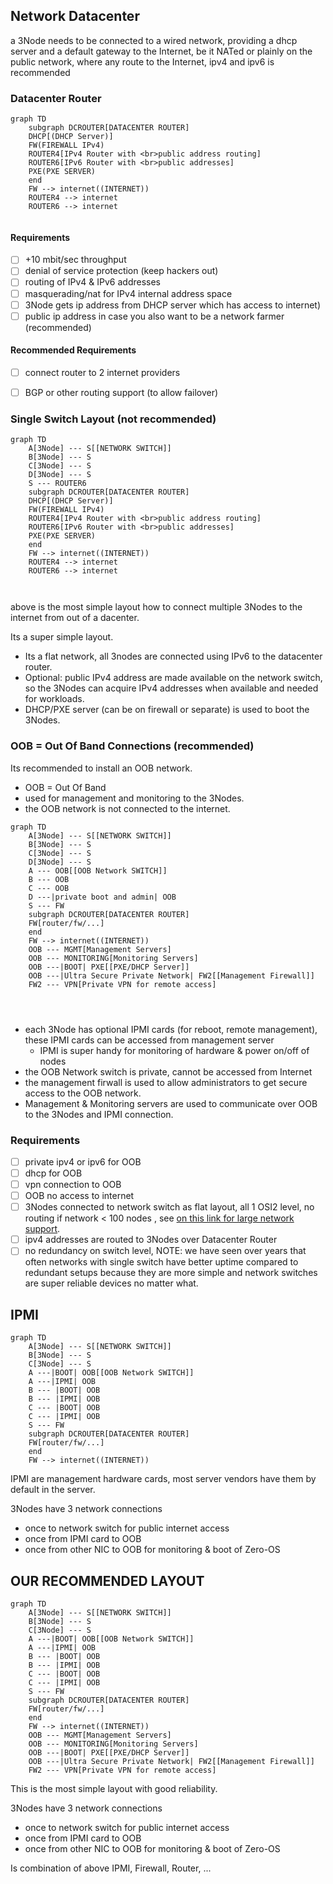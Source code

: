 ## Network Datacenter

a 3Node needs to be connected to a wired network, providing a dhcp server and a default gateway to the Internet, be it NATed or plainly on the public network, where any route to the Internet, ipv4 and ipv6 is recommended

### Datacenter Router

```mermaid
graph TD
    subgraph DCROUTER[DATACENTER ROUTER]
    DHCP[(DHCP Server)]
    FW(FIREWALL IPv4)
    ROUTER4[IPv4 Router with <br>public address routing]
    ROUTER6[IPv6 Router with <br>public addresses]
    PXE(PXE SERVER)
    end        
    FW --> internet((INTERNET))
    ROUTER4 --> internet
    ROUTER6 --> internet
      
``` 

#### Requirements

- [ ] +10 mbit/sec throughput
- [ ] denial of service protection (keep hackers out)
- [ ] routing of IPv4 & IPv6 addresses
- [ ] masquerading/nat for IPv4 internal address space 
- [ ] 3Node gets ip address from DHCP server which has access to internet)
- [ ] public ip address in case you also want to be a network farmer (recommended)

#### Recommended Requirements

- [ ] connect router to 2 internet providers
- [ ] BGP or other routing support (to allow failover)


### Single Switch Layout (not recommended)

```mermaid
graph TD
    A[3Node] --- S[[NETWORK SWITCH]]
    B[3Node] --- S
    C[3Node] --- S
    D[3Node] --- S
    S --- ROUTER6
    subgraph DCROUTER[DATACENTER ROUTER]
    DHCP[(DHCP Server)]
    FW(FIREWALL IPv4)
    ROUTER4[IPv4 Router with <br>public address routing]
    ROUTER6[IPv6 Router with <br>public addresses]
    PXE(PXE SERVER)
    end        
    FW --> internet((INTERNET))
    ROUTER4 --> internet
    ROUTER6 --> internet
    
  
``` 

above is the most simple layout how to connect multiple 3Nodes to the internet from out of a dacenter.

Its a super simple layout.

- Its a flat network, all 3nodes are connected using IPv6 to the datacenter router.
- Optional: public IPv4 address are made available on the network switch, so the 3Nodes can acquire IPv4 addresses when available and needed for workloads.
- DHCP/PXE server (can be on firewall or separate) is used to boot the 3Nodes.


### OOB = Out Of Band Connections (recommended)

Its recommended to install an OOB network.

- OOB = Out Of Band
- used for management and monitoring to the 3Nodes.
- the OOB network is not connected to the internet.


```mermaid
graph TD
    A[3Node] --- S[[NETWORK SWITCH]]
    B[3Node] --- S
    C[3Node] --- S
    D[3Node] --- S
    A --- OOB[[OOB Network SWITCH]]
    B --- OOB
    C --- OOB
    D ---|private boot and admin| OOB
    S --- FW
    subgraph DCROUTER[DATACENTER ROUTER]
    FW[router/fw/...]
    end        
    FW --> internet((INTERNET))
    OOB --- MGMT[Management Servers]
    OOB --- MONITORING[Monitoring Servers]
    OOB ---|BOOT| PXE[[PXE/DHCP Server]]
    OOB ---|Ultra Secure Private Network| FW2[[Management Firewall]]
    FW2 --- VPN[Private VPN for remote access]
    
  
  
``` 

- each 3Node has optional IPMI cards (for reboot, remote management), these IPMI cards can be accessed from management server
    - IPMI is super handy for monitoring of hardware & power on/off of nodes
- the OOB Network switch is private, cannot be accessed from Internet
- the management firwall is used to allow administrators to get secure access to the OOB network.
- Management & Monitoring servers are used to communicate over OOB to the 3Nodes and IPMI connection.


### Requirements

- [ ] private ipv4 or ipv6 for OOB
- [ ] dhcp for OOB
- [ ] vpn connection to OOB
- [ ] OOB no access to internet
- [ ] 3Nodes connected to network switch as flat layout, all 1 OSI2 level, no routing if network < 100 nodes , see [on this link for large network support](network_datacenter_large).
- [ ] ipv4 addresses are routed to 3Nodes over Datacenter Router
- [ ] no redundancy on switch level, NOTE: we have seen over years that often networks with single switch have better uptime compared to redundant setups because they are more simple and network switches are super reliable devices no matter what.

## IPMI

```mermaid
graph TD
    A[3Node] --- S[[NETWORK SWITCH]]
    B[3Node] --- S
    C[3Node] --- S
    A ---|BOOT| OOB[[OOB Network SWITCH]]
    A ---|IPMI| OOB
    B --- |BOOT| OOB
    B --- |IPMI| OOB
    C --- |BOOT| OOB
    C --- |IPMI| OOB
    S --- FW
    subgraph DCROUTER[DATACENTER ROUTER]
    FW[router/fw/...]
    end        
    FW --> internet((INTERNET))
``` 

IPMI are management hardware cards, most server vendors have them by default in the server.

3Nodes have 3 network connections

- once to network switch for public internet access
- once from IPMI card to OOB
- once from other NIC to OOB for monitoring & boot of Zero-OS

## OUR RECOMMENDED LAYOUT

```mermaid
graph TD
    A[3Node] --- S[[NETWORK SWITCH]]
    B[3Node] --- S
    C[3Node] --- S
    A ---|BOOT| OOB[[OOB Network SWITCH]]
    A ---|IPMI| OOB
    B --- |BOOT| OOB
    B --- |IPMI| OOB
    C --- |BOOT| OOB
    C --- |IPMI| OOB
    S --- FW
    subgraph DCROUTER[DATACENTER ROUTER]
    FW[router/fw/...]
    end        
    FW --> internet((INTERNET))
    OOB --- MGMT[Management Servers]
    OOB --- MONITORING[Monitoring Servers]
    OOB ---|BOOT| PXE[[PXE/DHCP Server]]
    OOB ---|Ultra Secure Private Network| FW2[[Management Firewall]]
    FW2 --- VPN[Private VPN for remote access]    
```

This is the most simple layout with good reliability.

3Nodes have 3 network connections

- once to network switch for public internet access
- once from IPMI card to OOB
- once from other NIC to OOB for monitoring & boot of Zero-OS

Is combination of above IPMI, Firewall, Router, ...